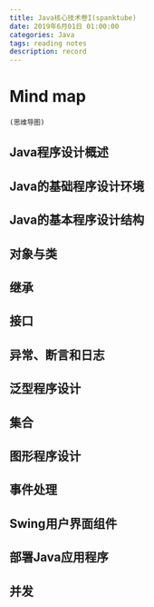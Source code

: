 ```yaml
---
title: Java核心技术卷I(spanktube)
date: 2019年6月01日 01:00:00
categories: Java
tags: reading notes
description: record
---
```


# Mind map
	(思维导图)
## Java程序设计概述

	

## Java的基础程序设计环境
		
	

## Java的基本程序设计结构

	
## 对象与类
	
	

## 继承

	

## 接口

	

## 异常、断言和日志
	
	
## 泛型程序设计


## 集合

## 图形程序设计

## 事件处理

## Swing用户界面组件

## 部署Java应用程序

## 并发

